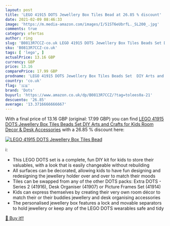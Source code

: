 ```yaml
---
layout: post
title: 'LEGO 41915 DOTS Jewellery Box Tiles Bead at 26.85 % discount'
date: 2021-02-09 08:46:33
image: 'https://m.media-amazon.com/images/I/51ST6eUbrfL._SL200_.jpg'
comments: true
category: ofertas
author: ring
slug: 'B0813R7CCZ-co.uk LEGO 41915 DOTS Jewellery Box Tiles Beads Set DIY Arts...'
sku: 'B0813R7CCZ-co.uk'
tags: [ 'lego', ]
actualPrice: 13.16 GBP
currency: GBP
price: 13.16
comparePrice: 17.99 GBP
prodname: 'LEGO 41915 DOTS Jewellery Box Tiles Beads Set  DIY Arts and Crafts for Kids  Room Decor & Desk Accessories'
country: 'co.uk'
flag: '🇬🇧'
brand: 'Dots'
buyurl: 'https://www.amazon.co.uk/dp/B0813R7CCZ/?tag=tolees0a-21'
descuento: '26.85'
average: '13.3716666666667'
---
```


With a final price of 13.16 GBP (original: 17.99 GBP) you can find [LEGO 41915 DOTS Jewellery Box Tiles Beads Set  DIY Arts and Crafts for Kids  Room Decor & Desk Accessories](https://www.amazon.co.uk/dp/B0813R7CCZ/?tag=tolees0a-21) with a  26.85 % discount here:

[![LEGO 41915 DOTS Jewellery Box Tiles Bead](https://m.media-amazon.com/images/I/51ST6eUbrfL._SL200_.jpg)](https://www.amazon.co.uk/dp/B0813R7CCZ/?tag=tolees0a-21)

ℹ️:

- This LEGO DOTS set is a complete, fun DIY kit for kids to store their valuables, with a look that is easily changeable without rebuilding
- All surfaces can be decorated, allowing kids to have fun designing and redesigning the jewellery holder over and over to match their moods
- Tiles can be swapped from any of the other DOTS packs: Extra DOTS - Series 2 (41916), Desk Organiser (41907) or Picture Frames Set (41914)
- Kids can express themselves by creating their very own room décor to match their or their buddies jewellery and desk organising accessories
- The personalised jewellery box features a lock and movable separators to hold jewellery or keep any of the LEGO DOTS wearables safe and tidy

[🛒 Buy it!!](https://www.amazon.co.uk/dp/B0813R7CCZ/?tag=tolees0a-21)
